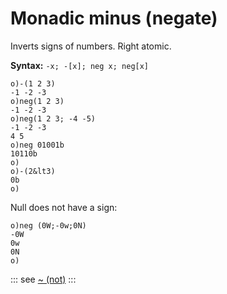 # Monadic minus (negate)

Inverts signs of numbers. Right atomic.

**Syntax:** ```-x; -[x]; neg x; neg[x]```

```o
o)-(1 2 3)
-1 -2 -3
o)neg(1 2 3)
-1 -2 -3
o)neg(1 2 3; -4 -5)
-1 -2 -3
4 5
o)neg 01001b
10110b
o)
o)-(2&lt3)
0b
o)
```

Null does not have a sign:

```o
o)neg (0W;-0w;0N)
-0W
0w
0N
o)
```

::: see
[~ (not)](/verbs/logical/not.md)
:::
